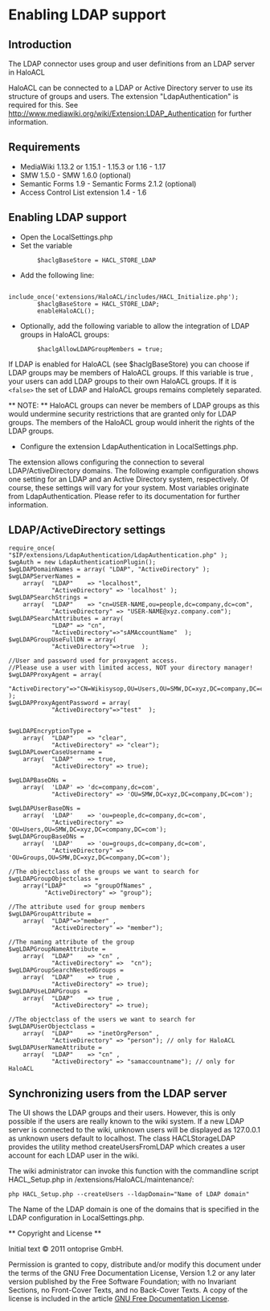 # Enabling LDAP support
## Introduction

The LDAP connector uses group and user definitions from an LDAP server in HaloACL

HaloACL can be connected to a LDAP or Active Directory server to use its structure of groups and users. The extension "LdapAuthentication" is required for this. See http://www.mediawiki.org/wiki/Extension:LDAP_Authentication for further information.

##  Requirements

* MediaWiki 1.13.2 or 1.15.1 - 1.15.3 or 1.16 - 1.17
* SMW 1.5.0 - SMW 1.6.0 (optional)
* Semantic Forms 1.9 - Semantic Forms 2.1.2 (optional)
* Access Control List extension 1.4 - 1.6 

## Enabling LDAP support

* Open the LocalSettings.php
* Set the variable 
```
        $haclgBaseStore = HACL_STORE_LDAP
```
* Add the following line:
```
        include_once('extensions/HaloACL/includes/HACL_Initialize.php');
        $haclgBaseStore = HACL_STORE_LDAP;
        enableHaloACL();
```
* Optionally, add the following variable to allow the integration of LDAP groups in HaloACL groups:
```
        $haclgAllowLDAPGroupMembers = true;
```
If LDAP is enabled for HaloACL (see $haclgBaseStore) you can choose if LDAP groups may be members of HaloACL groups. If this variable is true , your users can add LDAP groups to their own HaloACL groups. If it is ``` <false> ``` the set of LDAP and HaloACL groups remains completely separated.

** NOTE: ** HaloACL groups can never be members of LDAP groups as this would undermine security restrictions that are granted only for LDAP groups. The members of the HaloACL group would inherit the rights of the LDAP groups.

* Configure the extension LdapAuthentication in LocalSettings.php.

The extension allows configuring the connection to several LDAP/ActiveDirectory domains. The following example configuration shows one setting for an LDAP and an Active Directory system, respectively. Of course, these settings will vary for your system. Most variables originate from LdapAuthentication. Please refer to its documentation for further information.

## LDAP/ActiveDirectory settings
```
require_once( "$IP/extensions/LdapAuthentication/LdapAuthentication.php" );
$wgAuth = new LdapAuthenticationPlugin();
$wgLDAPDomainNames = array( "LDAP", "ActiveDirectory" );
$wgLDAPServerNames = 
	array(	"LDAP"    => "localhost",
			"ActiveDirectory" => 'localhost' );
$wgLDAPSearchStrings = 
	array(	"LDAP"    => "cn=USER-NAME,ou=people,dc=company,dc=com",
			"ActiveDirectory" => "USER-NAME@xyz.company.com");
$wgLDAPSearchAttributes = array(
			"LDAP" => "cn",
			"ActiveDirectory"=>"sAMAccountName"  );
$wgLDAPGroupUseFullDN = array(
			"ActiveDirectory"=>true  );

//User and password used for proxyagent access.
//Please use a user with limited access, NOT your directory manager!
$wgLDAPProxyAgent = array(
			"ActiveDirectory"=>"CN=Wikisysop,OU=Users,OU=SMW,DC=xyz,DC=company,DC=com" );
$wgLDAPProxyAgentPassword = array(
			"ActiveDirectory"=>"test"  );

 	
$wgLDAPEncryptionType = 
	array(	"LDAP"    => "clear",
			"ActiveDirectory" => "clear");
$wgLDAPLowerCaseUsername = 
	array(	"LDAP"    => true,
			"ActiveDirectory" => true);

$wgLDAPBaseDNs =
	array(	'LDAP' => 'dc=company,dc=com',
			"ActiveDirectory" => 'OU=SMW,DC=xyz,DC=company,DC=com');
	
$wgLDAPUserBaseDNs =	
	array(	'LDAP'    => 'ou=people,dc=company,dc=com',
			"ActiveDirectory" => 'OU=Users,OU=SMW,DC=xyz,DC=company,DC=com');
$wgLDAPGroupBaseDNs =	
	array(	'LDAP'    => 'ou=groups,dc=company,dc=com',
			"ActiveDirectory" => 'OU=Groups,OU=SMW,DC=xyz,DC=company,DC=com');
	
//The objectclass of the groups we want to search for
$wgLDAPGroupObjectclass = 
	array("LDAP"     => "groupOfNames" ,
		  "ActiveDirectory" => "group");

//The attribute used for group members
$wgLDAPGroupAttribute = 
	array(	"LDAP"=>"member" ,
			"ActiveDirectory" => "member");

//The naming attribute of the group
$wgLDAPGroupNameAttribute = 
	array(	"LDAP"    => "cn" ,
			"ActiveDirectory" =>  "cn");
$wgLDAPGroupSearchNestedGroups = 
	array(	"LDAP"    => true ,
			"ActiveDirectory" => true);
$wgLDAPUseLDAPGroups = 
	array(	"LDAP"    => true ,
			"ActiveDirectory" => true);

//The objectclass of the users we want to search for
$wgLDAPUserObjectclass = 
	array(	"LDAP"    => "inetOrgPerson" ,
			"ActiveDirectory" => "person"); // only for HaloACL
$wgLDAPUserNameAttribute = 
	array(	"LDAP"    => "cn" ,
			"ActiveDirectory" => "samaccountname"); // only for HaloACL
```
## Synchronizing users from the LDAP server

The UI shows the LDAP groups and their users. However, this is only possible if the users are really known to the wiki system. If a new LDAP server is connected to the wiki, unknown users will be displayed as 127.0.0.1 as unknown users default to localhost. The class HACLStorageLDAP provides the utility method createUsersFromLDAP which creates a user account for each LDAP user in the wiki.

The wiki administrator can invoke this function with the commandline script HACL_Setup.php in /extensions/HaloACL/maintenance/:

```
php HACL_Setup.php --createUsers --ldapDomain="Name of LDAP domain"
```
The Name of the LDAP domain is one of the domains that is specified in the LDAP configuration in LocalSettings.php.

** Copyright and License **

Initial text © 2011 ontoprise GmbH.

Permission is granted to copy, distribute and/or modify this document under the terms of the GNU Free Documentation License, Version 1.2 or any later version published by the Free Software Foundation; with no Invariant Sections, no Front-Cover Texts, and no Back-Cover Texts. A copy of the license is included in the article [GNU Free Documentation License](http://www.gnu.org/licenses/fdl.html).
